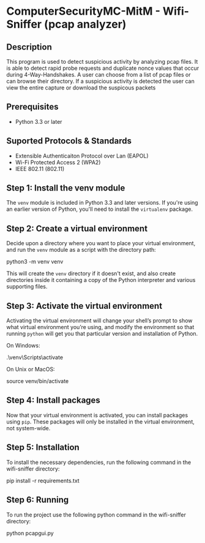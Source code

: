 # ComputerSecurityMC-MitM - Wifi-Sniffer (pcap analyzer)

## Description
This program is used to detect suspicious activity by analyzing pcap files.
It is able to detect rapid probe requests and duplicate nonce values that occur during 4-Way-Handshakes. 
A user can choose from a list of pcap files or can browse their directory. If a suspicious activity is
detected the user can view the entire capture or download the suspicous packets

## Prerequisites

- Python 3.3 or later

## Suported Protocols & Standards 

 - Extensible Authenticaiton Protocol over Lan (EAPOL)
 - Wi-Fi Protected Access 2 (WPA2)
 - IEEE 802.11 (802.11)

## Step 1: Install the venv module

The `venv` module is included in Python 3.3 and later versions. If you're using an earlier version of Python, you'll need to install the `virtualenv` package.

## Step 2: Create a virtual environment

Decide upon a directory where you want to place your virtual environment, and run the `venv` module as a script with the directory path:

 python3 -m venv venv

This will create the `venv` directory if it doesn't exist, and also create directories inside it containing a copy of the Python interpreter and various supporting files.

## Step 3: Activate the virtual environment

Activating the virtual environment will change your shell’s prompt to show what virtual environment you’re using, and modify the environment so that running `python` will get you that particular version and installation of Python.

On Windows:

.\venv\Scripts\activate


On Unix or MacOS:

source venv/bin/activate


## Step 4: Install packages

Now that your virtual environment is activated, you can install packages using `pip`. These packages will only be installed in the virtual environment, not system-wide.

## Step 5: Installation

To install the necessary dependencies, run the following command in the wifi-sniffer directory:


pip install -r requirements.txt

## Step 6: Running

To run the project use the following python command in the wifi-sniffer directory:

python pcapgui.py 
